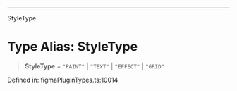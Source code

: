 ---

StyleType

# Type Alias: StyleType

> **StyleType** = `"PAINT"` \| `"TEXT"` \| `"EFFECT"` \| `"GRID"`

Defined in: figmaPluginTypes.ts:10014

